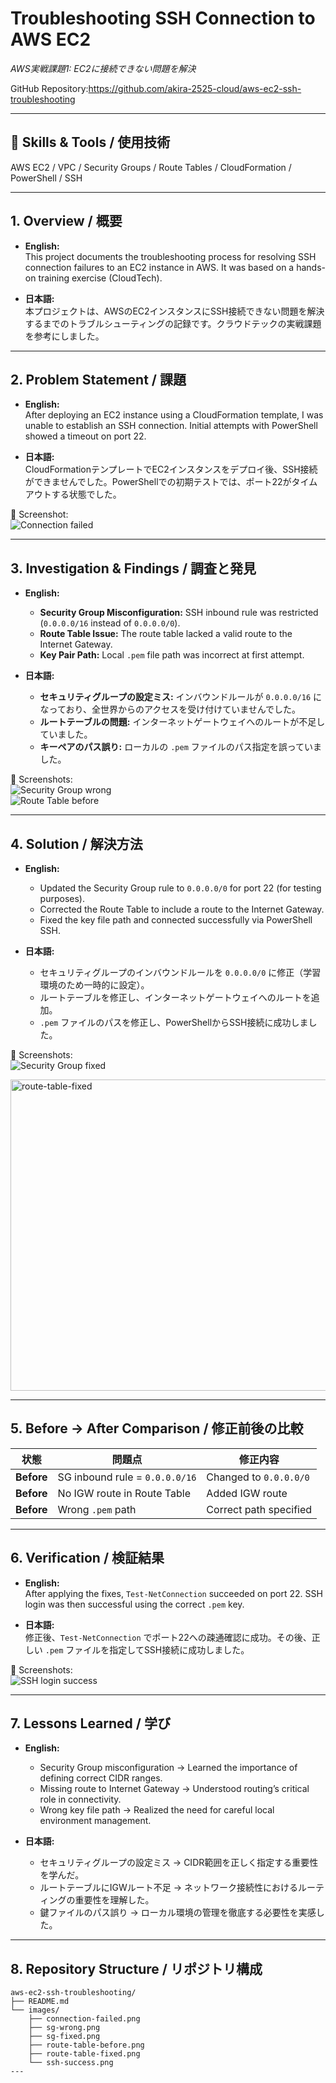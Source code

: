 # Troubleshooting SSH Connection to AWS EC2  
_AWS実戦課題1: EC2に接続できない問題を解決_

GitHub Repository:https://github.com/akira-2525-cloud/aws-ec2-ssh-troubleshooting

---

## 🔧 Skills & Tools / 使用技術

AWS EC2 / VPC / Security Groups / Route Tables / CloudFormation / PowerShell / SSH  

---

## 1. Overview / 概要

* **English:**  
  This project documents the troubleshooting process for resolving SSH connection failures to an EC2 instance in AWS. It was based on a hands-on training exercise (CloudTech).  

* **日本語:**  
  本プロジェクトは、AWSのEC2インスタンスにSSH接続できない問題を解決するまでのトラブルシューティングの記録です。クラウドテックの実戦課題を参考にしました。  

---

## 2. Problem Statement / 課題

* **English:**  
  After deploying an EC2 instance using a CloudFormation template, I was unable to establish an SSH connection. Initial attempts with PowerShell showed a timeout on port 22.  

* **日本語:**  
  CloudFormationテンプレートでEC2インスタンスをデプロイ後、SSH接続ができませんでした。PowerShellでの初期テストでは、ポート22がタイムアウトする状態でした。  

📸 Screenshot:  
![Connection failed](images/connection-failed.png)  

---

## 3. Investigation & Findings / 調査と発見

* **English:**  
  - **Security Group Misconfiguration:** SSH inbound rule was restricted (`0.0.0.0/16` instead of `0.0.0.0/0`).  
  - **Route Table Issue:** The route table lacked a valid route to the Internet Gateway.  
  - **Key Pair Path:** Local `.pem` file path was incorrect at first attempt.  

* **日本語:**  
  - **セキュリティグループの設定ミス:** インバウンドルールが `0.0.0.0/16` になっており、全世界からのアクセスを受け付けていませんでした。  
  - **ルートテーブルの問題:** インターネットゲートウェイへのルートが不足していました。  
  - **キーペアのパス誤り:** ローカルの `.pem` ファイルのパス指定を誤っていました。  

📸 Screenshots:  
![Security Group wrong](images/sg-wrong.png)  
![Route Table before](images/route-table-before.png)  

---

## 4. Solution / 解決方法

* **English:**  
  - Updated the Security Group rule to `0.0.0.0/0` for port 22 (for testing purposes).  
  - Corrected the Route Table to include a route to the Internet Gateway.  
  - Fixed the key file path and connected successfully via PowerShell SSH.  

* **日本語:**  
  - セキュリティグループのインバウンドルールを `0.0.0.0/0` に修正（学習環境のため一時的に設定）。  
  - ルートテーブルを修正し、インターネットゲートウェイへのルートを追加。  
  - `.pem` ファイルのパスを修正し、PowerShellからSSH接続に成功しました。  

📸 Screenshots:  
![Security Group fixed](images/sg-fixed.png)  

<img width="1965" height="498" alt="route-table-fixed " src="https://github.com/user-attachments/assets/cc702569-4bb2-40ee-b471-29df8ba5f6c1" />

---

## 5. Before → After Comparison / 修正前後の比較

| 状態 | 問題点 | 修正内容 |
|------|--------|----------|
| **Before** | SG inbound rule = `0.0.0.0/16` | Changed to `0.0.0.0/0` |
| **Before** | No IGW route in Route Table | Added IGW route |
| **Before** | Wrong `.pem` path | Correct path specified |

---

## 6. Verification / 検証結果

* **English:**  
  After applying the fixes, `Test-NetConnection` succeeded on port 22. SSH login was then successful using the correct `.pem` key.  

* **日本語:**  
  修正後、`Test-NetConnection` でポート22への疎通確認に成功。その後、正しい `.pem` ファイルを指定してSSH接続に成功しました。  

📸 Screenshots:  
![SSH login success](images/ssh-success.png)  

---

## 7. Lessons Learned / 学び

* **English:**  
  - Security Group misconfiguration → Learned the importance of defining correct CIDR ranges.  
  - Missing route to Internet Gateway → Understood routing’s critical role in connectivity.  
  - Wrong key file path → Realized the need for careful local environment management.  

* **日本語:**  
  - セキュリティグループの設定ミス → CIDR範囲を正しく指定する重要性を学んだ。  
  - ルートテーブルにIGWルート不足 → ネットワーク接続性におけるルーティングの重要性を理解した。  
  - 鍵ファイルのパス誤り → ローカル環境の管理を徹底する必要性を実感した。  

---

## 8. Repository Structure / リポジトリ構成

```text
aws-ec2-ssh-troubleshooting/
├── README.md
└── images/
    ├── connection-failed.png
    ├── sg-wrong.png
    ├── sg-fixed.png
    ├── route-table-before.png
    ├── route-table-fixed.png
    └── ssh-success.png
---





